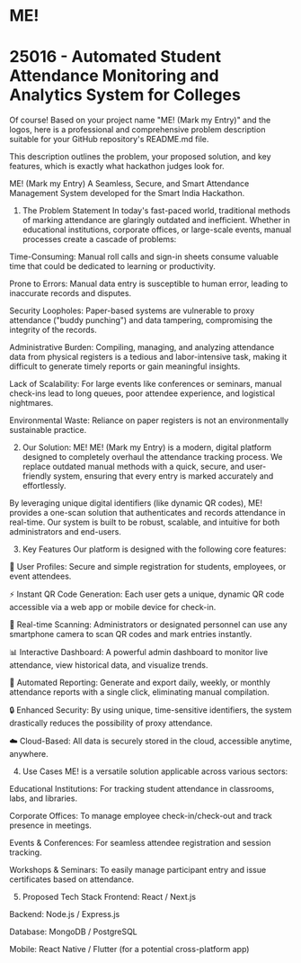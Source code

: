 # ME!
# 25016 - Automated Student Attendance Monitoring and Analytics System for Colleges



Of course! Based on your project name "ME! (Mark my Entry)" and the logos, here is a professional and comprehensive problem description suitable for your GitHub repository's README.md file.

This description outlines the problem, your proposed solution, and key features, which is exactly what hackathon judges look for.

ME! (Mark my Entry)
A Seamless, Secure, and Smart Attendance Management System developed for the Smart India Hackathon.

1. The Problem Statement
In today's fast-paced world, traditional methods of marking attendance are glaringly outdated and inefficient. Whether in educational institutions, corporate offices, or large-scale events, manual processes create a cascade of problems:

Time-Consuming: Manual roll calls and sign-in sheets consume valuable time that could be dedicated to learning or productivity.

Prone to Errors: Manual data entry is susceptible to human error, leading to inaccurate records and disputes.

Security Loopholes: Paper-based systems are vulnerable to proxy attendance ("buddy punching") and data tampering, compromising the integrity of the records.

Administrative Burden: Compiling, managing, and analyzing attendance data from physical registers is a tedious and labor-intensive task, making it difficult to generate timely reports or gain meaningful insights.

Lack of Scalability: For large events like conferences or seminars, manual check-ins lead to long queues, poor attendee experience, and logistical nightmares.

Environmental Waste: Reliance on paper registers is not an environmentally sustainable practice.

2. Our Solution: ME!
ME! (Mark my Entry) is a modern, digital platform designed to completely overhaul the attendance tracking process. We replace outdated manual methods with a quick, secure, and user-friendly system, ensuring that every entry is marked accurately and effortlessly.

By leveraging unique digital identifiers (like dynamic QR codes), ME! provides a one-scan solution that authenticates and records attendance in real-time. Our system is built to be robust, scalable, and intuitive for both administrators and end-users.

3. Key Features
Our platform is designed with the following core features:

👤 User Profiles: Secure and simple registration for students, employees, or event attendees.

⚡ Instant QR Code Generation: Each user gets a unique, dynamic QR code accessible via a web app or mobile device for check-in.

📱 Real-time Scanning: Administrators or designated personnel can use any smartphone camera to scan QR codes and mark entries instantly.

📊 Interactive Dashboard: A powerful admin dashboard to monitor live attendance, view historical data, and visualize trends.

📄 Automated Reporting: Generate and export daily, weekly, or monthly attendance reports with a single click, eliminating manual compilation.

🔒 Enhanced Security: By using unique, time-sensitive identifiers, the system drastically reduces the possibility of proxy attendance.

☁️ Cloud-Based: All data is securely stored in the cloud, accessible anytime, anywhere.

4. Use Cases
ME! is a versatile solution applicable across various sectors:

Educational Institutions: For tracking student attendance in classrooms, labs, and libraries.

Corporate Offices: To manage employee check-in/check-out and track presence in meetings.

Events & Conferences: For seamless attendee registration and session tracking.

Workshops & Seminars: To easily manage participant entry and issue certificates based on attendance.

5. Proposed Tech Stack
Frontend: React / Next.js

Backend: Node.js / Express.js

Database: MongoDB / PostgreSQL

Mobile: React Native / Flutter (for a potential cross-platform app)

